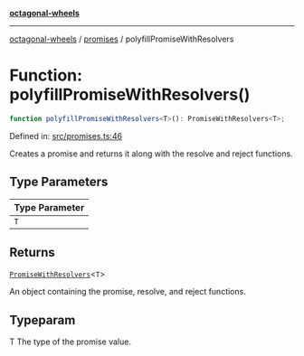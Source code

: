 [**octagonal-wheels**](../../README.md)

***

[octagonal-wheels](../../modules.md) / [promises](../README.md) / polyfillPromiseWithResolvers

# Function: polyfillPromiseWithResolvers()

```ts
function polyfillPromiseWithResolvers<T>(): PromiseWithResolvers<T>;
```

Defined in: [src/promises.ts:46](https://github.com/vrtmrz/octagonal-wheels/blob/main/src/promises.ts#L46)

Creates a promise and returns it along with the resolve and reject functions.

## Type Parameters

| Type Parameter |
| ------ |
| `T` |

## Returns

[`PromiseWithResolvers`](../PromiseWithResolvers/README.md)\<`T`\>

An object containing the promise, resolve, and reject functions.

## Typeparam

T The type of the promise value.
